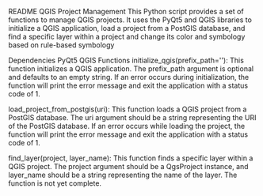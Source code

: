 README
QGIS Project Management
This Python script provides a set of functions to manage QGIS projects. It uses the PyQt5 and QGIS libraries to initialize a QGIS application, load a project from a PostGIS database, and find a specific layer within a project and change its color and symbology based on rule-based symbology

Dependencies
PyQt5
QGIS
Functions
initialize_qgis(prefix_path=''): This function initializes a QGIS application. The prefix_path argument is optional and defaults to an empty string. If an error occurs during initialization, the function will print the error message and exit the application with a status code of 1.

load_project_from_postgis(uri): This function loads a QGIS project from a PostGIS database. The uri argument should be a string representing the URI of the PostGIS database. If an error occurs while loading the project, the function will print the error message and exit the application with a status code of 1.

find_layer(project, layer_name): This function finds a specific layer within a QGIS project. The project argument should be a QgsProject instance, and layer_name should be a string representing the name of the layer. The function is not yet complete.
